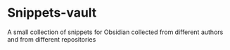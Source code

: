 # Snippets-vault

A small collection of snippets for Obsidian collected from different authors and from different repositories 
